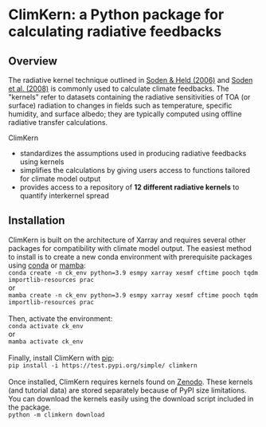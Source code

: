 # ClimKern: a Python package for calculating radiative feedbacks

## Overview

The radiative kernel technique outlined in [Soden & Held (2006)](https://journals.ametsoc.org/view/journals/clim/19/14/jcli3799.1.xml) and [Soden et al. (2008)](https://journals.ametsoc.org/view/journals/clim/21/14/2007jcli2110.1.xml) is commonly used to calculate climate feedbacks. The "kernels" refer to datasets containing the radiative sensitivities of TOA (or surface) radiation to changes in fields such as temperature, specific humidity, and surface albedo; they are typically computed using offline radiative transfer calculations.

ClimKern
* standardizes the assumptions used in producing radiative feedbacks using kernels
* simplifies the calculations by giving users access to functions tailored for climate model output
* provides access to a repository of **12 different radiative kernels** to quantify interkernel spread

## Installation

ClimKern is built on the architecture of Xarray and requires several other packages for compatibility with climate model output. The easiest method to install is to create a new conda environment with prerequisite packages using [conda](https://conda.io/projects/conda/en/latest/user-guide/install/index.html) or [mamba](https://mamba-framework.readthedocs.io/en/latest/installation_guide.html):  
`conda create -n ck_env python=3.9 esmpy xarray xesmf cftime pooch tqdm importlib-resources prac`  
or  
`mamba create -n ck_env python=3.9 esmpy xarray xesmf cftime pooch tqdm importlib-resources prac` 
<br></br>Then, activate the environment:  
`conda activate ck_env`  
or  
`mamba activate ck_env` 
<br></br>
Finally, install ClimKern with [pip](https://pip.pypa.io/en/stable/#):  
`pip install -i https://test.pypi.org/simple/ climkern`
<br></br>
Once installed, ClimKern requires kernels found on [Zenodo](https://zenodo.org/doi/10.5281/zenodo.10223376). These kernels (and tutorial data) are stored separately because of PyPI size limitations. You can download the kernels easily using the download script included in the package.  
`python -m climkern download`
